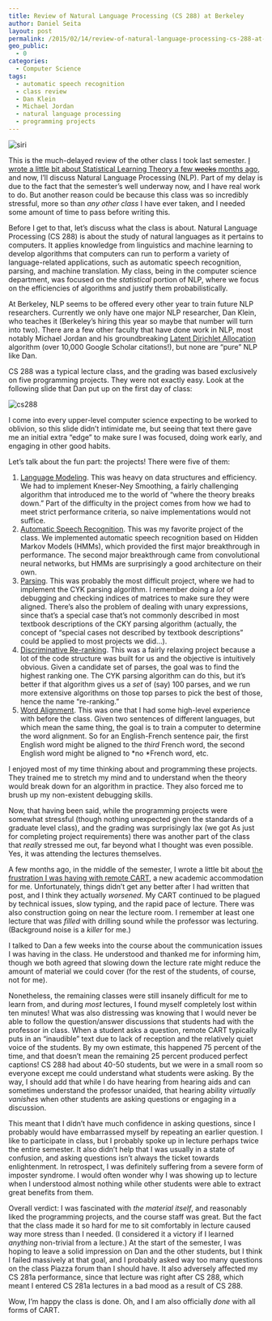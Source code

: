 ```yaml
---
title: Review of Natural Language Processing (CS 288) at Berkeley
author: Daniel Seita
layout: post
permalink: /2015/02/14/review-of-natural-language-processing-cs-288-at-berkeley/
geo_public:
  - 0
categories:
  - Computer Science
tags:
  - automatic speech recognition
  - class review
  - Dan Klein
  - Michael Jordan
  - natural language processing
  - programming projects
---
```


<img src="{{site.url}}/assets/siri.png" alt="siri">

This is the much-delayed review of the other class I took last semester. [I wrote a little bit about
Statistical Learning Theory a few <del>weeks</del> months ago][2], and now, I&#8217;ll discuss
Natural Language Processing (NLP). Part of my delay is due to the fact that the semester&#8217;s
well underway now, and I have real work to do. But another reason could be because this class was so
incredibly stressful, more so than *any other class* I have ever taken, and I needed some amount of
time to pass before writing this.

Before I get to that, let&#8217;s discuss what the class is about. Natural Language Processing (CS
288) is about the study of natural languages as it pertains to computers. It applies knowledge from
linguistics and machine learning to develop algorithms that computers can run to perform a variety
of language-related applications, such as automatic speech recognition, parsing, and machine
translation. My class, being in the computer science department, was focused on the *statistical*
portion of NLP, where we focus on the efficiencies of algorithms and justify them probabilistically.

At Berkeley, NLP seems to be offered every other year to train future NLP researchers. Currently we
only have one major NLP researcher, Dan Klein, who teaches it (Berkeley&#8217;s hiring this year so
maybe that number will turn into two). There are a few other faculty that have done work in NLP,
most notably Michael Jordan and his groundbreaking [Latent Dirichlet Allocation][3] algorithm (over
10,000 Google Scholar citations!), but none are &#8220;pure&#8221; NLP like Dan.

CS 288 was a typical lecture class, and the grading was based exclusively on five programming
projects. They were not exactly easy. Look at the following slide that Dan put up on the first day
of class:

<img src="{{site.url}}/assets/CS288_Slide.png" alt="cs288">

I come into every upper-level computer science expecting to be worked to oblivion, so this slide
didn&#8217;t intimidate me, but seeing that text there gave me an initial extra &#8220;edge&#8221;
to make sure I was focused, doing work early, and engaging in other good habits.

Let&#8217;s talk about the fun part: the projects! There were five of them:

  1. [Language Modeling][5]. This was heavy on data structures and efficiency. We had to implement Kneser-Ney Smoothing, a fairly challenging algorithm that introduced me to the world of &#8220;where the theory breaks down.&#8221; Part of the difficulty in the project comes from how we had to meet strict performance criteria, so naive implementations would not suffice.
  2. [Automatic Speech Recognition][6]. This was my favorite project of the class. We implemented automatic speech recognition based on Hidden Markov Models (HMMs), which provided the first major breakthrough in performance. The second major breakthrough came from convolutional neural networks, but HMMs are surprisingly a good architecture on their own.
  3. [Parsing][7]. This was probably the most difficult project, where we had to implement the CYK parsing algorithm. I remember doing a *lot* of debugging and checking indices of matrices to make sure they were aligned. There&#8217;s also the problem of dealing with unary expressions, since that&#8217;s a special case that&#8217;s not commonly described in most textbook descriptions of the CKY parsing algorithm (actually, the concept of &#8220;special cases not described by textbook descriptions&#8221; could be applied to most projects we did&#8230;).
  4. [Discriminative Re-ranking][8]. This was a fairly relaxing project because a lot of the code structure was built for us and the objective is intuitively obvious. Given a candidate set of parses, the goal was to find the highest ranking one. The CYK parsing algorithm can do this, but it&#8217;s better if that algorithm gives us a *set* of (say) 100 parses, and we run more extensive algorithms on those top parses to pick the best of those, hence the name &#8220;re-ranking.&#8221;
  5. [Word Alignment][9]. This was one that I had some high-level experience with before the class. Given two sentences of different languages, but which mean the same thing, the goal is to train a computer to determine the word alignment. So for an English-French sentence pair, the first English word might be aligned to the *third* French word, the second English word might be aligned to *no *French word, etc.

I enjoyed most of my time thinking about and programming these projects. They trained me to stretch
my mind and to understand when the theory would break down for an algorithm in practice. They also
forced me to brush up my non-existent debugging skills.

Now, that having been said, while the programming projects were somewhat stressful (though nothing
unexpected given the standards of a graduate level class), and the grading was surprisingly lax (we
got As just for completing project requirements) there was another part of the class that *really*
stressed me out, far beyond what I thought was even possible. Yes, it was attending the lectures
themselves.

A few months ago, in the middle of the semester, I wrote a little bit about [the frustration I was
having with remote CART][10], a new academic accommodation for me. Unfortunately, things
didn&#8217;t get any better after I had written that post, and I think they actually *worsened*. My
CART continued to be plagued by technical issues, slow typing, and the rapid pace of lecture. There
was also construction going on near the lecture room. I remember at least one lecture that was
*filled* with drilling sound while the professor was lecturing. (Background noise is a *killer* for
me.)

I talked to Dan a few weeks into the course about the communication issues I was having in the
class. He understood and thanked me for informing him, though we both agreed that slowing down the
lecture rate might reduce the amount of material we could cover (for the rest of the students, of
course, not for me).

Nonetheless, the remaining classes were still insanely difficult for me to learn from, and during
*most* lectures, I found myself completely lost within ten minutes! What was also distressing was
knowing that I would never be able to follow the question/answer discussions that students had with
the professor in class. When a student asks a question, remote CART typically puts in an
&#8220;inaudible&#8221; text due to lack of reception and the relatively quiet voice of the
students. By my own estimate, this happened 75 percent of the time, and that doesn&#8217;t mean the
remaining 25 percent produced perfect captions! CS 288 had about 40-50 students, but we were in a
small room so everyone except me could understand what students were asking. By the way, I should
add that while I do have hearing from hearing aids and can sometimes understand the professor
unaided, that hearing ability *virtually vanishes* when other students are asking questions or
engaging in a discussion.

This meant that I didn&#8217;t have much confidence in asking questions, since I probably would have
embarrassed myself by repeating an earlier question. I like to participate in class, but I probably
spoke up in lecture perhaps twice the entire semester. It also didn&#8217;t help that I was usually
in a state of confusion, and asking questions isn&#8217;t always the ticket towards enlightenment.
In retrospect, I was definitely suffering from a severe form of imposter syndrome. I would often
wonder why I was showing up to lecture when I understood almost nothing while other students were
able to extract great benefits from them.

Overall verdict: I was fascinated with *the material itself*, and reasonably liked the programming
projects, and the course staff was great. But the fact that the class made it so hard for me to sit
comfortably in lecture caused way more stress than I needed. (I considered it a victory if I learned
*anything* non-trivial from a lecture.) At the start of the semester, I was hoping to leave a solid
impression on Dan and the other students, but I think I failed massively at that goal, and I
probably asked way too many questions on the class Piazza forum than I should have. It also
adversely affected my CS 281a performance, since that lecture was right after CS 288, which meant I
entered CS 281a lectures in a bad mood as a result of CS 288.

Wow, I&#8217;m happy the class is done. Oh, and I am also officially *done* with all forms of CART.

 [1]: https://seitad.files.wordpress.com/2014/12/siri.jpg
 [2]: https://seitad.wordpress.com/2014/12/30/review-of-statistical-learning-theory-cs-281a-at-berkeley/
 [3]: http://machinelearning.wustl.edu/mlpapers/paper_files/BleiNJ03.pdf
 [4]: https://seitad.files.wordpress.com/2015/01/cs288_slide.png
 [5]: http://www.cs.berkeley.edu/~klein/cs288/fa14/assignment1.pdf
 [6]: http://www.cs.berkeley.edu/~klein/cs288/fa14/assign_speech.pdf
 [7]: http://www.cs.berkeley.edu/~klein/cs288/fa14/assign_parsing.pdf
 [8]: http://www.cs.berkeley.edu/~klein/cs288/fa14/assign_rerank.pdf
 [9]: http://www.cs.berkeley.edu/~klein/cs288/fa14/assign_align.pdf
 [10]: https://seitad.wordpress.com/2014/10/05/after-a-few-weeks-of-cart-why-do-i-feel-dissatisfied/

